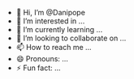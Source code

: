 - 👋 Hi, I’m @Danipope
- 👀 I’m interested in ...
- 🌱 I’m currently learning ...
- 💞️ I’m looking to collaborate on ...
- 📫 How to reach me ...
- 😄 Pronouns: ...
- ⚡ Fun fact: ...

<!---
Danipope/Danipope is a ✨ special ✨ repository because its `README.md` (this file) appears on your GitHub profile.
You can click the Preview link to take a look at your changes.
--->
